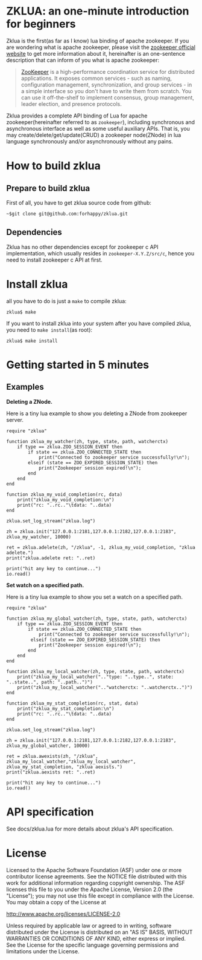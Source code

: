 # ZKLUA: an one-minute introduction for beginners #
Zklua is the first(as far as I know) lua binding of apache zookeeper. If you are wondering what is apache zookeeper, please visit the [zookeeper official website](http://zookeeper.apache.org/ "Apache ZooKeeper") to get more information about it, hereinafter is an one-sentence description that can inform of you what is apache zookeeper: 

> [ZooKeeper](http://zookeeper.apache.org/ "Apache ZooKeeper") is a high-performance coordination service for distributed applications. It exposes common services - such as naming, configuration management, synchronization, and group services - in a simple interface so you don't have to write them from scratch. You can use it off-the-shelf to implement consensus, group management, leader election, and presence protocols.

Zklua provides a complete API binding of Lua for apache zookeeper(hereinafter referred to as `zookeeper`), including synchronous and asynchronous interface as well as some useful auxiliary APIs. That is, you may create/delete/get/update(CRUD) a zookeeper node(ZNode) in lua language synchronously and/or asynchronously without any pains.

# How to build zklua #
## Prepare to build zklua ##
First of all, you have to get zklua source code from github:

    ~$git clone git@github.com:forhappy/zklua.git

## Dependencies ##
Zklua has no other dependencies except for zookeeper c API implementation, which usually resides in `zookeeper-X.Y.Z/src/c`, hence you need to install zookeeper c API at first.

# Install zklua #

all you have to do is just a `make` to compile zklua:

    zklua$ make

If you want to install zklua into your system after you have compiled zklua, you need to `make install`(as root):

    zklua$ make install

# Getting started in 5 minutes #
## Examples ##

**Deleting a ZNode.**

Here is a tiny lua example to show you deleting a ZNode from zookeeper server.

    require "zklua"
  
	function zklua_my_watcher(zh, type, state, path, watcherctx)
    	if type == zklua.ZOO_SESSION_EVENT then
        	if state == zklua.ZOO_CONNECTED_STATE then
            	print("Connected to zookeeper service successfully!\n");
         	elseif (state == ZOO_EXPIRED_SESSION_STATE) then
            	print("Zookeeper session expired!\n");
        	end
    	end
	end
	
	function zklua_my_void_completion(rc, data)
   		print("zklua_my_void_completion:\n")
    	print("rc: "..rc.."\tdata: "..data)
	end
	
	zklua.set_log_stream("zklua.log")
	
	zh = zklua.init("127.0.0.1:2181,127.0.0.1:2182,127.0.0.1:2183", zklua_my_watcher, 10000)
	
	ret = zklua.adelete(zh, "/zklua", -1, zklua_my_void_completion, "zklua adelete.")
	print("zklua.adelete ret: "..ret)
	
	print("hit any key to continue...")
	io.read()

**Set watch on a specified path.**

Here is a tiny lua example to show you set a watch on a specified path.

    require "zklua"
    
    function zklua_my_global_watcher(zh, type, state, path, watcherctx)
        if type == zklua.ZOO_SESSION_EVENT then
            if state == zklua.ZOO_CONNECTED_STATE then
                print("Connected to zookeeper service successfully!\n");
             elseif (state == ZOO_EXPIRED_SESSION_STATE) then
                print("Zookeeper session expired!\n");
            end
        end
    end

    function zklua_my_local_watcher(zh, type, state, path, watcherctx)
        print("zklua_my_local_watcher(".."type: "..type..", state: "..state..", path: "..path..")")
        print("zklua_my_local_watcher(".."watcherctx: "..watcherctx..")")
    end
    
    function zklua_my_stat_completion(rc, stat, data)
        print("zklua_my_stat_completion:\n")
        print("rc: "..rc.."\tdata: "..data)
    end
    
    zklua.set_log_stream("zklua.log")
    
    zh = zklua.init("127.0.0.1:2181,127.0.0.1:2182,127.0.0.1:2183", zklua_my_global_watcher, 10000)
    
    ret = zklua.awexists(zh, "/zklua", zklua_my_local_watcher,"zklua_my_local_watcher", zklua_my_stat_completion, "zklua aexists.")
    print("zklua.aexists ret: "..ret)
    
    print("hit any key to continue...")
    io.read()

# API specification #
See docs/zklua.lua for more details about zklua's API specification.

# License #
Licensed to the Apache Software Foundation (ASF) under one
or more contributor license agreements. See the NOTICE file
distributed with this work for additional information
regarding copyright ownership. The ASF licenses this file
to you under the Apache License, Version 2.0 (the
"License"); you may not use this file except in compliance
with the License. You may obtain a copy of the License at

http://www.apache.org/licenses/LICENSE-2.0

Unless required by applicable law or agreed to in writing, software
distributed under the License is distributed on an "AS IS" BASIS,
WITHOUT WARRANTIES OR CONDITIONS OF ANY KIND, either express or implied.
See the License for the specific language governing permissions and
limitations under the License.
